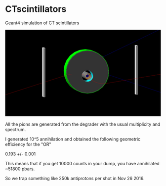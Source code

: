 # CTscintillators
Geant4 simulation of CT scintillators

![prettypic](G4CTSci.png)

All the pions are generated from the degrader with the usual multiplicity and spectrum.

I generated 10^5 annihilation and obtained the following geometric efficiency for the "OR"

0.193 +/- 0.001

This means that if you get 10000 counts in your dump, you have annihilated ~51800 pbars.

So we trap something like 250k antiprotons per shot in Nov 26 2016.
